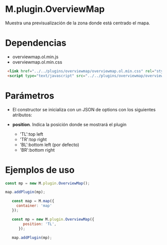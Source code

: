 # M.plugin.OverviewMap

Muestra una previsualización de la zona donde está centrado el mapa.

# Dependencias

- overviewmap.ol.min.js
- overviewmap.ol.min.css


```html
 <link href="../../plugins/overviewmap/overviewmap.ol.min.css" rel="stylesheet" />
 <script type="text/javascript" src="../../plugins/overviewmap/overviewmap.ol.min.js"></script>
```

# Parámetros

- El constructor se inicializa con un JSON de options con los siguientes atributos:

- **position**. Indica la posición donde se mostrará el plugin
  - 'TL':top left
  - 'TR':top right
  - 'BL':bottom left (por defecto)
  - 'BR':bottom right

  
# Ejemplos de uso

```javascript
const mp = new M.plugin.OverviewMap();

map.addPlugin(mp);
```

```javascript
   const map = M.map({
     container: 'map'
   });

   const mp = new M.plugin.OverviewMap({
        position: 'TL',
      });

   map.addPlugin(mp);
```